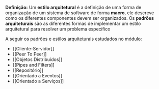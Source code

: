 **Definição:** Um **estilo arquitetural** é a definição de uma forma de organização de um sistema de software de forma **macro**, ele descreve como os diferentes componentes devem ser organizados. Os **padrões arquiteturais** são as diferentes formas de implementar um estilo arquitetural para resolver um problema específico

A seguir os padrões e estilos arquiteturais estudados no módulo:
- [[Cliente-Servidor]]
- [[Peer To Peer]]
- [[Objetos Distribuídos]]
- [[Pipes and Filters]]
- [[Repositório]]
- [[Orientado a Eventos]]
- [[Orientado a Serviços]]